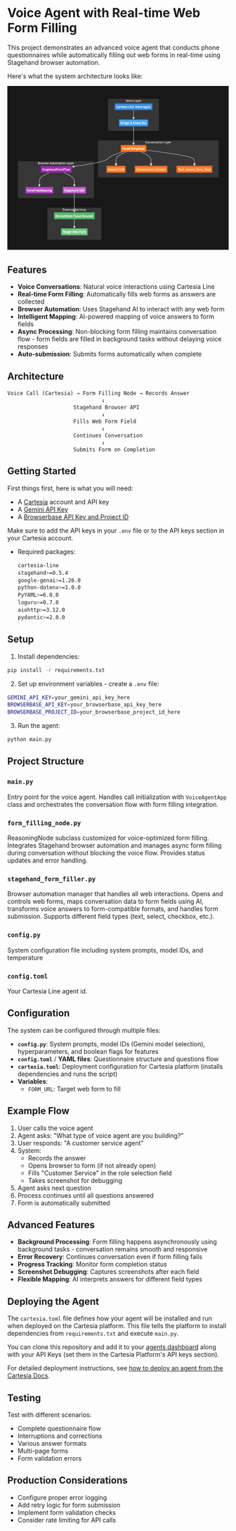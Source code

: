 # Voice Agent with Real-time Web Form Filling

This project demonstrates an advanced voice agent that conducts phone questionnaires while automatically filling out web forms in real-time using Stagehand browser automation.

Here's what the system architecture looks like:

![Workflow](workflow_diagram.png)

## Features

- **Voice Conversations**: Natural voice interactions using Cartesia Line
- **Real-time Form Filling**: Automatically fills web forms as answers are collected
- **Browser Automation**: Uses Stagehand AI to interact with any web form
- **Intelligent Mapping**: AI-powered mapping of voice answers to form fields
- **Async Processing**: Non-blocking form filling maintains conversation flow - form fields are filled in background tasks without delaying voice responses
- **Auto-submission**: Submits forms automatically when complete

## Architecture

```
Voice Call (Cartesia) → Form Filling Node → Records Answer
                              ↓
                     Stagehand Browser API
                              ↓
                     Fills Web Form Field
                              ↓
                     Continues Conversation
                              ↓
                     Submits Form on Completion
```

## Getting Started

First things first, here is what you will need:
- A [Cartesia](https://play.cartesia.ai/agents) account and API key
- A [Gemini API Key](https://aistudio.google.com/apikey)
- A [Browserbase API Key and Project ID](https://www.browserbase.com/overview) 

Make sure to add the API keys in your `.env` file or to the API keys section in your Cartesia account.

- Required packages:
  ```bash
  cartesia-line
  stagehand>=0.5.4
  google-genai>=1.26.0
  python-dotenv>=1.0.0
  PyYAML>=6.0.0
  loguru>=0.7.0
  aiohttp>=3.12.0
  pydantic>=2.0.0
  ```

## Setup

1. Install dependencies:
```bash
pip install -r requirements.txt
```

2. Set up environment variables - create a `.env` file:
```bash
GEMINI_API_KEY=your_gemini_api_key_here
BROWSERBASE_API_KEY=your_browserbase_api_key_here
BROWSERBASE_PROJECT_ID=your_browserbase_project_id_here
```

3. Run the agent:
```bash
python main.py
```

## Project Structure

### `main.py`
Entry point for the voice agent. Handles call initialization with `VoiceAgentApp` class and orchestrates the conversation flow with form filling integration.

### `form_filling_node.py`
ReasoningNode subclass customized for voice-optimized form filling. Integrates Stagehand browser automation and manages async form filling during conversation without blocking the voice flow. Provides status updates and error handling.

### `stagehand_form_filler.py`
Browser automation manager that handles all web interactions. Opens and controls web forms, maps conversation data to form fields using AI, transforms voice answers to form-compatible formats, and handles form submission. Supports different field types (text, select, checkbox, etc.).

### `config.py`
System configuration file including system prompts, model IDs, and temperature

### `config.toml`
Your Cartesia Line agent id.

## Configuration

The system can be configured through multiple files:

- **`config.py`**: System prompts, model IDs (Gemini model selection), hyperparameters, and boolean flags for features
- **`config.toml`** / **YAML files**: Questionnaire structure and questions flow
- **`cartesia.toml`**: Deployment configuration for Cartesia platform (installs dependencies and runs the script)
- **Variables**:
  - `FORM_URL`: Target web form to fill

## Example Flow

1. User calls the voice agent
2. Agent asks: "What type of voice agent are you building?"
3. User responds: "A customer service agent"
4. System:
   - Records the answer
   - Opens browser to form (if not already open)
   - Fills "Customer Service" in the role selection field
   - Takes screenshot for debugging
5. Agent asks next question
6. Process continues until all questions answered
7. Form is automatically submitted

## Advanced Features

- **Background Processing**: Form filling happens asynchronously using background tasks - conversation remains smooth and responsive
- **Error Recovery**: Continues conversation even if form filling fails
- **Progress Tracking**: Monitor form completion status
- **Screenshot Debugging**: Captures screenshots after each field
- **Flexible Mapping**: AI interprets answers for different field types

## Deploying the Agent

The `cartesia.toml` file defines how your agent will be installed and run when deployed on the Cartesia platform. This file tells the platform to install dependencies from `requirements.txt` and execute `main.py`.

You can clone this repository and add it to your [agents dashboard](https://play.cartesia.ai/agents) along with your API Keys (set them in the Cartesia Platform's API keys section).

For detailed deployment instructions, see [how to deploy an agent from the Cartesia Docs](https://docs.cartesia.ai/line/start-building/talk-to-your-first-agent).

## Testing

Test with different scenarios:
- Complete questionnaire flow
- Interruptions and corrections
- Various answer formats
- Multi-page forms
- Form validation errors

## Production Considerations

- Configure proper error logging
- Add retry logic for form submission
- Implement form validation checks
- Consider rate limiting for API calls